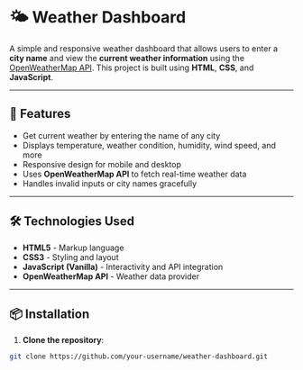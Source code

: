 # 🌤️ Weather Dashboard

A simple and responsive weather dashboard that allows users to enter a **city name** and view the **current weather information** using the [OpenWeatherMap API](https://openweathermap.org/api). This project is built using **HTML**, **CSS**, and **JavaScript**.

---

## 🚀 Features

- Get current weather by entering the name of any city
- Displays temperature, weather condition, humidity, wind speed, and more
- Responsive design for mobile and desktop
- Uses **OpenWeatherMap API** to fetch real-time weather data
- Handles invalid inputs or city names gracefully

---

## 🛠️ Technologies Used

- **HTML5** - Markup language
- **CSS3** - Styling and layout
- **JavaScript (Vanilla)** - Interactivity and API integration
- **OpenWeatherMap API** - Weather data provider

---

## 📦 Installation

1. **Clone the repository**:

```bash
git clone https://github.com/your-username/weather-dashboard.git
